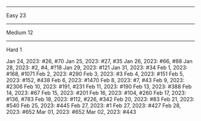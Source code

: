 -------
Easy 23

-------
Medium 12

-------
Hard 1

Jan 24, 2023: #26, #70
Jan 25, 2023: #27, #35
Jan 26, 2023: #66, #88
Jan 28, 2023: #2, #4, #?18
Jan 29, 2023: #121
Jan 31, 2023: #34
Feb 1, 2023: #168, #1071
Feb 2, 2023: #290
Feb 3, 2023: #3
Feb 4, 2023: #151
Feb 5, 2023: #152, #438
Feb 6, 2023: #1470
Feb 8, 2023: #7, #43
Feb 9, 2023: #2306
Feb 10, 2023: #191, #231
Feb 11, 2023: #190
Feb 13, 2023: #388
Feb 14, 2023: #67
Feb 15, 2023: #201
Feb 16, 2023: #104, #260
Feb 17, 2023: #136, #783
Feb 18, 2023: #112, #226, #342
Feb 20, 2023: #83
Feb 21, 2023: #540
Feb 25, 2023: #445
Feb 27, 2023: #1
Feb 27, 2023: #427
Feb 28, 2023: #652
Mar 01, 2023: #652
Mar 02, 2023: #443